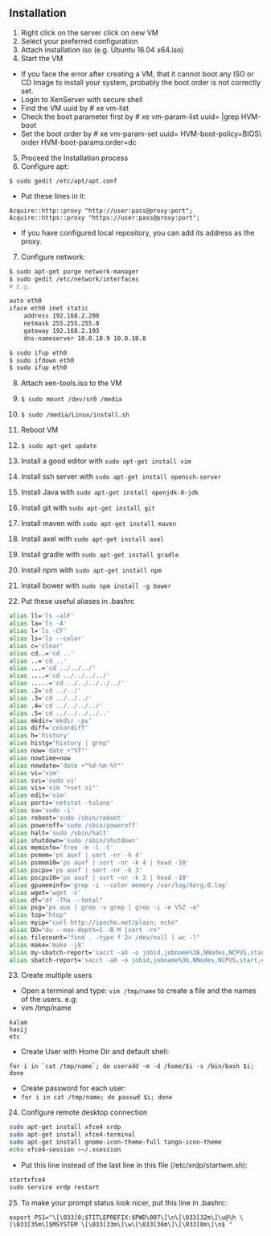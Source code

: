 ## Installation

1.	Right click on the server click on new VM
2.	Select your preferred configuration
3.	Attach installation iso (e.g. Ubuntu 16.04 x64.iso)
4.	Start the VM
 - If you face the error after creating a VM, that it cannot boot any ISO or CD Image to install your system, probably the boot order is not correctly set.
 - Login to XenServer with secure shell
 - Find the VM uuid by # xe vm-list
 - Check the boot parameter first by # xe vm-param-list uuid=<vm-uuid> |grep HVM-boot
 - Set the boot order by # xe vm-param-set uuid=<vm-uuid> HVM-boot-policy=BIOS\ order HVM-boot-params:order=dc
5.	Proceed the Installation process
6.	Configure apt:

```
$ sudo gedit /etc/apt/apt.conf
```
 - Put these lines in it:
```
Acquire::http::proxy "http://user:pass@proxy:port";
Acquire::https::proxy "https://user:pass@proxy:port";
```
 - If you have configured local repository, you can add its address as the proxy.

 7.	Configure network:
```bash
$ sudo apt-get purge network-manager
$ sudo gedit /etc/network/interfaces
# E.g.

auto eth0
iface eth0 inet static
	address 192.168.2.200
	netmask 255.255.255.0
	gateway 192.168.2.193
 	dns-nameserver 10.0.10.9 10.0.10.8

$ sudo ifup eth0
$ sudo ifdown eth0
$ sudo ifup eth0
```

8.	Attach xen-tools.iso to the VM

9.	`$ sudo mount /dev/sr0 /media`

10.	`$ sudo /media/Linux/install.sh`

11.	Reboot VM

12.	`$ sudo apt-get update`

13.	Install a good editor with `sudo apt-get install vim`

14.	Install ssh server with `sudo apt-get install openssh-server` 

15.	Install Java with `sudo apt-get install openjdk-8-jdk`

16.	Install git with `sudo apt-get install git`

17.	Install maven with `sudo apt-get install maven`

18.	Install axel with `sudo apt-get install axel`

19. Install gradle with	`sudo apt-get install gradle`

20. Install npm with `sudo apt-get install npm`

21. Install bower with `sudo npm install -g bower`

22.	Put these useful aliases in .bashrc
```bash
alias ll='ls -alF'
alias la='ls -A'
alias l='ls -CF'
alias ls='ls --color'
alias c='clear'
alias cd..='cd ..'
alias ..='cd ..'
alias ...='cd ../../../'
alias ....='cd ../../../../'
alias .....='cd ../../../../../'
alias .2='cd ../../'
alias .3='cd ../../../'
alias .4='cd ../../../../'
alias .5='cd ../../../../..'
alias mkdir='mkdir -pv'
alias diff='colordiff'
alias h='history'
alias histg="history | grep"
alias now='date +"%T"'
alias nowtime=now
alias nowdate='date +"%d-%m-%Y"'
alias vi='vim'
alias svi='sudo vi'
alias vis='vim "+set si"'
alias edit='vim'
alias ports='netstat -tulanp'
alias su='sudo -i'
alias reboot='sudo /sbin/reboot'
alias poweroff='sudo /sbin/poweroff'
alias halt='sudo /sbin/halt'
alias shutdown='sudo /sbin/shutdown'
alias meminfo='free -m -l -t'
alias psmem='ps auxf | sort -nr -k 4'
alias psmem10='ps auxf | sort -nr -k 4 | head -10'
alias pscpu='ps auxf | sort -nr -k 3'
alias pscpu10='ps auxf | sort -nr -k 3 | head -10'
alias gpumeminfo='grep -i --color memory /var/log/Xorg.0.log'
alias wget='wget -c'
alias df="df -Tha --total"
alias psg="ps aux | grep -v grep | grep -i -e VSZ -e"
alias top="htop"
alias myip="curl http://ipecho.net/plain; echo"
alias DU="du --max-depth=1 -B M |sort -rn"
alias filecount="find . -type f 2> /dev/null | wc -l"
alias make='make -j8'
alias my-sbatch-report='sacct -aX -o jobid,jobname%36,NNodes,NCPUS,start,elapsed,state -u sojoodi'
alias sbatch-report='sacct -aX -o jobid,jobname%36,NNodes,NCPUS,start,elapsed,state'
```

23.	Create multiple users 

 - Open a terminal and type: `vim /tmp/name` to create a file and the names of the users. e.g:
 - vim /tmp/name
```
kalam
havij
etc
```

 - Create User with Home Dir and default shell:
```
for i in `cat /tmp/name`; do useradd -m -d /home/$i -s /bin/bash $i; done
```

 - Create password for each user:
 - `for i in cat /tmp/name; do passwd $i; done`

24. Configure remote desktop connection

```bash
sudo apt-get install xfce4 xrdp
sudo apt-get install xfce4-terminal
sudo apt-get install gnome-icon-theme-full tango-icon-theme
echo xfce4-session >~/.xsession
```
 - Put this line instead of the last line in this file (/etc/xrdp/startwm.sh):
```bash
startxfce4
sudo service xrdp restart
```

25. To make your prompt status look nicer, put this line in .bashrc:
```
export PS1="\[\033]0;$TITLEPREFIX:$PWD\007\]\n\[\033[32m\]\u@\h \[\033[35m\]$MSYSTEM \[\033[33m\]\w\[\033[36m\]\[\033[0m\]\n$ "
```
